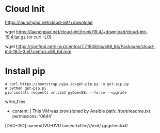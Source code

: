 # Cloud Init


https://launchpad.net/cloud-init/+download

wget https://launchpad.net/cloud-init/trunk/19.4/+download/cloud-init-19.4.tar.gz
(or curl -LO)

wget https://rpmfind.net/linux/centos/7.7.1908/os/x86_64/Packages/cloud-init-18.5-3.el7.centos.x86_64.rpm



# Install pip

```
# curl https://bootstrap.pypa.io/get-pip.py -o get-pip.py
# python get-pip.py 
pip install requests urllib3 pyOpenSSL --force --upgrade
```

write_files:
  - content: |
      This VM was provisioned by Ansible
    path: /root/readme.txt
    permissions: '0644'

[DVD-ISO]
name=DVD-DVD
baseurl=file:///mnt/
gpgcheck=0